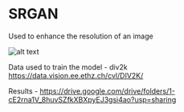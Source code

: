 # SRGAN

Used to enhance the resolution of an image

![alt text](https://paperswithcode.com/media/methods/Screen_Shot_2020-07-19_at_11.13.45_AM_zsF2pa7.png)

Data used to train the model - div2k https://data.vision.ee.ethz.ch/cvl/DIV2K/

Results - https://drive.google.com/drive/folders/1-cE2rna1V_8huvSZfkXBXpyEJ3gsi4ao?usp=sharing
